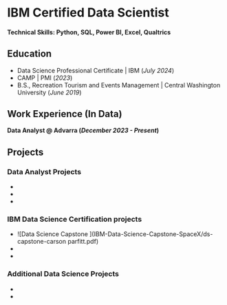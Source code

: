 # IBM Certified Data Scientist
 
#### Technical Skills: Python, SQL, Power BI, Excel, Qualtrics

## Education
-  Data Science Professional Certificate | IBM (_July 2024_)								       		
-  CAMP	| PMI (_2023_)	 			        		
-  B.S., Recreation Tourism and Events Management | Central Washington University (_June 2019_)

## Work Experience (In Data)
**Data Analyst @ Advarra  (_December 2023 - Present_)**


## Projects
### Data Analyst Projects 
-
-
-


### IBM Data Science Certification projects
- ![Data Science Capstone ](IBM-Data-Science-Capstone-SpaceX/ds-capstone-carson parfitt.pdf)
-
-
 

### Additional Data Science Projects 
-
-


